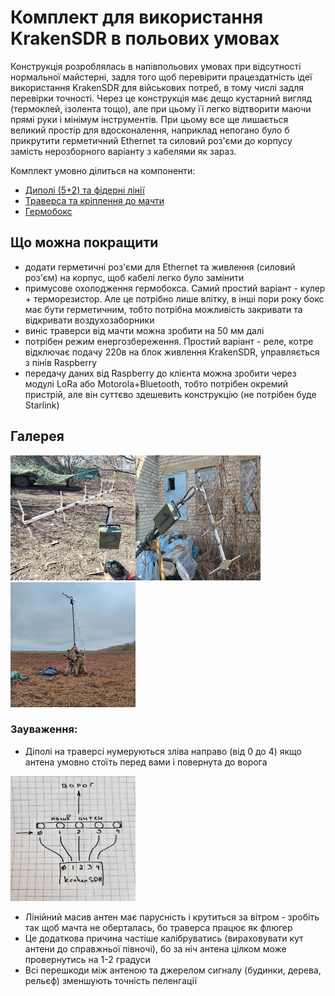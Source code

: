 # Комплект для використання KrakenSDR в польових умовах

Конструкція розроблялась в напівпольових умовах при відсутності нормальної майстерні, задля того щоб перевірити працездатність ідеї використання KrakenSDR для військових потреб, в тому числі задля перевірки точності. Через це конструкція має дещо кустарний вигляд (термоклей, ізолента тощо), але при цьому її легко відтворити маючи прямі руки і мінімум інструментів. При цьому все ще лишається великий простір для вдосконалення, наприклад непогано було б прикрутити герметичний Ethernet та силовий роз'єми до корпусу замість нерозборного варіанту з кабелями як зараз.

Комплект умовно ділиться на компоненти:
- <a href="/dipoles">Диполі (5+2) та фідерні лінії</a>
- <a href="/linear_array">Траверса та кріплення до мачти</a>
- <a href="/box">Гермобокс</a>

## Що можна покращити

- додати герметичні роз'єми для Ethernet та живлення (силовий роз'єм) на корпус, щоб кабелі легко було замінити
- примусове охолодження гермобокса. Самий простий варіант - кулер + терморезистор. Але це потрібно лише влітку, в інші пори року бокс має бути герметичним, тобто потрібна можливість закривати та відкривати воздухозаборники
- виніс траверси від мачти можна зробити на 50 мм далі
- потрібен режим енергозбереження. Простий варіант - реле, котре відключає подачу 220в на блок живлення KrakenSDR, управляється з пінів Raspberry
- передачу даних від Raspberry до клієнта можна зробити через модулі LoRa або Motorola+Bluetooth, тобто потрібен окремий пристрій, але він суттєво здешевить конструкцію (не потрібен буде Starlink)

## Галерея

<img src="img/img1.jpg" style="height: 200px; width:200px;"/><img src="img/img2.jpg" style="height: 200px; width:200px;"/>
<img src="img/img3.jpg" style="height: 200px; width:200px;"/>

### Зауваження:

- Діполі на траверсі нумеруються зліва направо (від 0 до 4) якщо антена умовно стоїть перед вами і повернута до ворога
<img src="img/towards_enemy.jpg" style="height: 200px; width:200px;"/>

- Лінійний масив антен має парусність і крутиться за вітром - зробіть так щоб мачта не оберталась, бо траверса працює як флюгер
- Це додаткова причина частіше калібруватись (вираховувати кут антени до справжньої півночі), бо за ніч антена цілком може провернутись на 1-2 градуси
- Всі перешкоди між антеною та джерелом сигналу (будинки, дерева, рельєф) зменшують точність пеленгації
